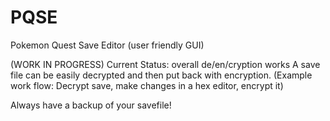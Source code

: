 # PQSE
Pokemon Quest Save Editor (user friendly GUI)

(WORK IN PROGRESS)
Current Status: overall de/en/cryption works
A save file can be easily decrypted and then put back with encryption.
(Example work flow: Decrypt save, make changes in a hex editor, encrypt it)

Always have a backup of your savefile!

